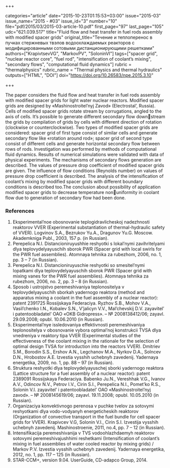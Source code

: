 +++

categories="article"
date="2015-10-23T01:15:53+03:00"
issue="2015-03"
issue_name="2015 - #03"
issue_id="3"
number="10"
file="pdf/2015/03/2015-03-article-10.pdf"
first_page="97"
last_page="105"
udc="621.039.517"
title="Fluid flow and heat transfer in fuel rods assembly with modified spacer grids"
original_title="Течение и теплоперенос в пучках стержневых твэлов водоохлаждаемых реакторов с модифицированными сотовыми дистанционирующими решетками"
authors=["KrapivtsevVG", "MarkovPV", "SoloninVI"]
tags=["spacer grid", "nuclear reactor core", "fuel rod", "intensification of coolant’s mixing", "secondary flows", "computational fluid dynamics"]
rubric = "thermalphysics"
rubric_name = "Thermal physics and thermal hydraulics"
outputs=["HTML", "DOI"]
doi="https://doi.org/10.26583/npe.2015.3.10"

+++

The paper considers the fluid flow and heat transfer in fuel rods assembly with modified spacer grids for light water nuclear reactors. Modified spacer grids are designed by «Mashinostroitel’nyj Zavod» (Electrostal’, Russia). Cells of modified spacer grids rotate stream by corrugations, angled to the axis of cells. It’s possible to generate different secondary flow downstream the grids by compilation of grids by cells with different direction of rotation (clockwise or counterclockwise). Two types of modified spacer grids are considered: spacer grid of first type consist of similar cells and generate secondary flow like «rotation around rod»; spacer grid of second type consist of different cells and generate horizontal secondary flow between rows of rods. Investigation was performed by methods of computational fluid dynamics. Results of numerical simulations were validated with data of physical experiments. The mechanisms of secondary flows generation are described. The values of pressure drop coefficient of modified spacer grids are given. The influence of flow conditions (Reynolds number) on values of pressure drop coefficient is described. The analysis of the intensification of coolant’s mixing by modified spacer grids with different boundary conditions is described too.The conclusion about possibility of application modified spacer grids to decrease temperature nonuniformity in coolant flow due to generation of secondary flow had been done.

### References

1. Eksperimental’noe obosnovanie teplogidravlicheskoj nadezhnosti reaktorov VVER (Experimental substantiation of thermal-hydraulic safety of VVER). Logvinov S.A., Bezrukov Yu.A., Dragunov Yu.G. Moscow. Akademkniga Publ., 2003, 157 p. (in Russian).
2. Perepelica N.I. Distancioniruyushhie reshyotki s lokal’nymi zavihritelyami dlya teplovydelyayuschih sborok PWR (Spacer grid with local swirls for the PWR fuel assemblies). Atomnaya tehnika za rubezhom, 2006, no. 1, pp. 3 – 7 (in Russian).
3. Perepelica N.I. Distancioniruyuschie reshyotki so smesitel’nymi lopatkami dlya teplovydelyayuschih sborok PWR (Spacer grid with mixing vanes for the PWR fuel assemblies). Atomnaya tehnika za rubezhom, 2006, no. 2, pp. 3 – 8 (in Russian).
4. Sposob i ustrojstvo peremeshivaniya teplonositelya v teplovydelyayuschih sborkah yadernogo reaktora (method and apparatus mixing a coolant in the fuel assembly of a nuclear reactor): patent 2391725 Rossijskaya Federaciya. Ryzhov S.B., Mohov V.A., Vasil’chenko I.N., Kobalev S.N., V’jalicyn V.V., Mal’chevskij D.V. zayavitel’ i patentoobladatel’ OAO «OKB Gidropress». – № 2008138412/06; zayavl. 29.09.2008; opubl. 10.06.2010 (in Russian).
5. Eksperimental’nye issledovaniya effektivnosti peremeshivaniya teplonositelya v obosnovanie vybora optimal’noj konstrukcii TVSA dlya vnedreniya v reaktory tipa VVER (Experimental studies of the effectiveness of the coolant mixing in the rationale for the selection of optimal design TVSA for introduction into the reactors VVER). Dmitriev S.M., Borodin S.S., Ershov A.N., Legchanov M.A., Nyrkov D.A., Solncev D.N., Hrobostov A.E. Izvestia vysshih uchebnyh zavedenij. Yadernaya energetika, 2009, no. 1, pp. 88 – 97 (in Russian).
6. Struktura reshyotki dlya teplovydelyayuschej sborki yadernogo reaktora (Lattice structure for a fuel assembly of a nuclear reactor): patent 2389091 Rossijskaya Federaciya. Babenko Ju.N., Vereshhak V.G., Ivanov A.V., Odincov N.V., Petrov I.V., Cirin S.I., Perepelica N.I., Pomet’ko R.S., Solonin V.I. zayavitel’ i patentoobladatel’ OAO «Mashinostroitel’nyj zavod». – № 2008145619/06; zayavl. 19.11.2008; opubl. 10.05.2010 (in Russian).
7. Organizaciya konvektivnogo perenosa v puchke tvelov za sotovymi reshyotkami dlya vodo-vodyanyh energeticheskih reaktorov (Organization of convective transport in the fuel bundle for cell spacer grids for VVER). Krapivcev V.G, Solonin V.I., Cirin S.I. Izvestija vysshih uchebnyh zavedenij. Mashinostroenie, 2011, no.4, pp. 7 – 12 (in Russian).
8. Intensifikacija peremeshivanija v TVS vodoohlazhdaemyh reaktorov sotovymi peremeshivajushhimi reshetkami (Intensification of coolant’s mixing in fuel assemblies of water cooled reactor by mixing grids) / Markov P.V. Izvestia vysshih uchebnyh zavedenij. Yadernaya energetika, 2012, no. 1, pp. 117 – 125 (in Russian).
9. STAR-CCM+, version 9.04. UserGuide, CD-adapco Group, 2014.